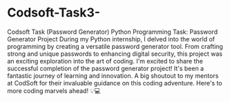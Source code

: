 # Codsoft-Task3-
Codsoft Task (Password Generator)
 Python Programming Task: Password Generator Project
During my Python internship, I delved into the world of programming by creating a versatile password generator tool. From crafting strong and unique passwords to enhancing digital security, this project was an exciting exploration into the art of coding.
I'm excited to share the successful completion of the password generator project! It's been a fantastic journey of learning and innovation. A big shoutout to my mentors at CodSoft for their invaluable guidance on this coding adventure. Here's to more coding marvels ahead! 💡💻
